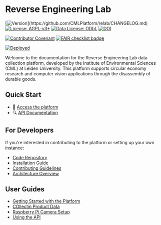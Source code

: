 # Reverse Engineering Lab

<!-- Core Project Info -->

[![Version](https://img.shields.io/github/v/release/CMLPlatform/relab?include_prereleases&filter=v*)](https://github.com/CMLPlatform/relab/CHANGELOG.md)
[![License: AGPL-v3+](https://img.shields.io/badge/License-AGPL--v3+-rebeccapurple.svg)](https://github.com/CMLPlatform/relab/LICENSE.md)
[![Data License: ODbL](https://img.shields.io/badge/Data_License-ODbL-rebeccapurple.svg)](https://opendatacommons.org/licenses/odbl/)
[![DOI](https://zenodo.org/badge/DOI/10.5281/zenodo.16637742.svg)](https://doi.org/10.5281/zenodo.16637742)

<!-- Quality & Standards -->

<!--- TODO: Implement code coverage badge
[![Coverage](https://img.shields.io/codecov/c/github/CMLPlatform/relab)](https://codecov.io/gh/CMLPlatform/relab)--->

[![Contributor Covenant](https://img.shields.io/badge/Contributor%20Covenant-2.1-4baaaa.svg)](CODE_OF_CONDUCT.md)
[![FAIR checklist badge](https://fairsoftwarechecklist.net/badge.svg)](https://fairsoftwarechecklist.net/v0.2?f=31&a=32113&i=22322&r=123)

<!-- Status & Deployment -->

[![Deployed](https://img.shields.io/website?url=https%3A%2F%2Fcml-relab.org&label=website)](https://cml-relab.org)

Welcome to the documentation for the Reverse Engineering Lab data collection platform, developed by the Institute of Environmental Sciences (CML) at Leiden University. This platform supports circular economy research and computer vision applications through the disassembly of durable goods.

## Quick Start

- 🚀 [Access the platform](https://cml-relab.org)
- 🔍 [API Documentation](https://api.cml-relab.org/docs)

## For Developers

If you're interested in contributing to the platform or setting up your own instance:

- [Code Repository](https://github.com/CMLPlatform/relab)
- [Installation Guide](https://github.com/CMLPlatform/relab/blob/main/INSTALL.md)
- [Contributing Guidelines](https://github.com/CMLPlatform/relab/blob/main/CONTRIBUTING.md)
- [Architecture Overview](architecture/system-design.md)

## User Guides

- [Getting Started with the Platform](user-guides/getting-started.md)
- [COllectin Product Data](user-guides/data-collection.md)
- [Raspberry Pi Camera Setup](user-guides/rpi-cam.md)
- [Using the API](user-guides/api.md)
